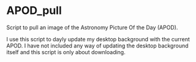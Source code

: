 # APOD_pull
Script to pull an image of the Astronomy Picture Of the Day (APOD). 

I use this script to dayly update my desktop background with the current APOD. 
I have not included any way of updating the desktop background itself and this script is only about downloading.
